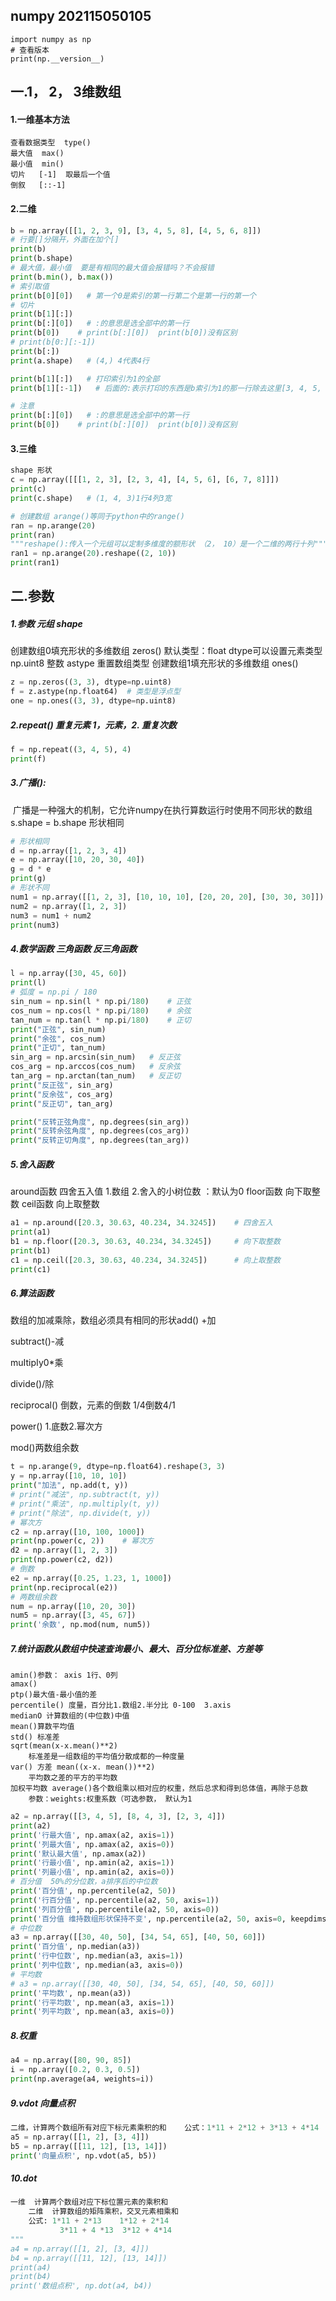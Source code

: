 ## numpy  202115050105

```
import numpy as np
# 查看版本
print(np.__version__)
```

## 一.1， 2， 3维数组

#### 1.一维基本方法

```
查看数据类型  type()
最大值  max()
最小值  min()
切片   [-1]  取最后一个值
倒叙   [::-1]
```

#### 2.二维

```python
b = np.array([[1, 2, 3, 9], [3, 4, 5, 8], [4, 5, 6, 8]])
# 行要[]分隔开，外面在加个[]
print(b)
print(b.shape)
# 最大值，最小值  要是有相同的最大值会报错吗？不会报错
print(b.min(), b.max())
# 索引取值
print(b[0][0])   # 第一个0是索引的第一行第二个是第一行的第一个
# 切片
print(b[1][:])
print(b[:][0])   # :的意思是选全部中的第一行
print(b[0])    # print(b[:][0])  print(b[0])没有区别
# print(b[0:][:-1])
print(b[:])
print(a.shape)   # (4,) 4代表4行

print(b[1][:])   # 打印索引为1的全部
print(b[1][:-1])   # 后面的:表示打印的东西是b索引为1的那一行除去这里[3, 4, 5, 8]的最后一个数8，相当于8是索引的最后一个值

# 注意
print(b[:][0])   # :的意思是选全部中的第一行
print(b[0])    # print(b[:][0])  print(b[0])没有区别
```

#### 3.三维

```python
shape 形状
c = np.array([[[1, 2, 3], [2, 3, 4], [4, 5, 6], [6, 7, 8]]])
print(c)
print(c.shape)   # (1, 4, 3)1行4列3宽
```

```python
# 创建数组 arange()等同于python中的range()
ran = np.arange(20)
print(ran)
"""reshape():传入一个元组可以定制多维度的额形状 （2， 10）是一个二维的两行十列"""
ran1 = np.arange(20).reshape((2, 10))
print(ran1)
```

## 二.参数

##### 1.参数 元组 shape

创建数组0填充形状的多维数组 zeros()
    默认类型：float
    dtype可以设置元素类型np.uint8 整数
    astype 重置数组类型
创建数组1填充形状的多维数组 ones()

```python
z = np.zeros((3, 3), dtype=np.uint8)
f = z.astype(np.float64)  # 类型是浮点型
one = np.ones((3, 3), dtype=np.uint8)
```

##### 2.repeat() 重复元素 1，元素，2. 重复次数

```python
f = np.repeat((3, 4, 5), 4)
print(f)
```

##### 3.广播():

​    广播是一种强大的机制，它允许numpy在执行算数运行时使用不同形状的数组
​    s.shape = b.shape  形状相同

```python
# 形状相同
d = np.array([1, 2, 3, 4])
e = np.array([10, 20, 30, 40])
g = d * e
print(g)
# 形状不同
num1 = np.array([[1, 2, 3], [10, 10, 10], [20, 20, 20], [30, 30, 30]])
num2 = np.array([1, 2, 3])
num3 = num1 + num2
print(num3)
```

##### 4.数学函数   三角函数  反三角函数

```python
l = np.array([30, 45, 60])
print(l)
# 弧度 = np.pi / 180
sin_num = np.sin(l * np.pi/180)    # 正弦
cos_num = np.cos(l * np.pi/180)    # 余弦
tan_num = np.tan(l * np.pi/180)    # 正切
print("正弦", sin_num)
print("余弦", cos_num)
print("正切", tan_num)
sin_arg = np.arcsin(sin_num)   # 反正弦
cos_arg = np.arccos(cos_num)   # 反余弦
tan_arg = np.arctan(tan_num)   # 反正切
print("反正弦", sin_arg)
print("反余弦", cos_arg)
print("反正切", tan_arg)

print("反转正弦角度", np.degrees(sin_arg))
print("反转余弦角度", np.degrees(cos_arg))
print("反转正切角度", np.degrees(tan_arg))
```

##### 5.舍入函数

around函数 四舍五入值  1.数组  2.舍入的小树位数 ：默认为0
floor函数  向下取整数
ceil函数   向上取整数

```python
a1 = np.around([20.3, 30.63, 40.234, 34.3245])    # 四舍五入
print(a1)
b1 = np.floor([20.3, 30.63, 40.234, 34.3245])     # 向下取整数
print(b1)
c1 = np.ceil([20.3, 30.63, 40.234, 34.3245])      # 向上取整数
print(c1)
```

##### 6.算法函数  

数组的加减乘除，数组必须具有相同的形状add() +加

subtract()-减

muItipIy0*乘

divide()/除

reciprocal() 倒数，元素的倒数 1/4倒数4/1

power() 1.底数2.幂次方

mod()两数组余数

```python
t = np.arange(9, dtype=np.float64).reshape(3, 3)
y = np.array([10, 10, 10])
print("加法", np.add(t, y))
# print("减法", np.subtract(t, y))
# print("乘法", np.multiply(t, y))
# print("除法", np.divide(t, y))
# 幂次方
c2 = np.array([10, 100, 1000])
print(np.power(c, 2))    # 幂次方
d2 = np.array([1, 2, 3])
print(np.power(c2, d2))
# 倒数
e2 = np.array([0.25, 1.23, 1, 1000])
print(np.reciprocal(e2))
# 两数组余数
num = np.array([10, 20, 30])
num5 = np.array([3, 45, 67])
print('余数', np.mod(num, num5))
```

##### 7.统计函数从数组中快速查询最小、最大、百分位标准差、方差等

```
amin()参数： axis 1行、0列
amax()
ptp()最大值-最小值的差
percentile() 度量，百分比1.数组2.半分比 0-100  3.axis
medianO 计算数组的(中位数)中值
mean()算数平均值
std() 标准差
sqrt(mean(x-x.mean()**2)    
	标准差是一组数组的平均值分散成都的一种度量
var() 方差 mean((x-x. mean())**2)    
	平均数之差的平方的平均数
加权平均数 average()各个数组乘以相对应的权重，然后总求和得到总体值，再除于总数    
	参数：weights:权重系数（可选参数， 默认为1
```

```python
a2 = np.array([[3, 4, 5], [8, 4, 3], [2, 3, 4]])
print(a2)
print('行最大值', np.amax(a2, axis=1))
print('列最大值', np.amax(a2, axis=0))
print('默认最大值', np.amax(a2))
print('行最小值', np.amin(a2, axis=1))
print('列最小值', np.amin(a2, axis=0))
# 百分值  50%的分位数，a排序后的中位数
print('百分值', np.percentile(a2, 50))
print('行百分值', np.percentile(a2, 50, axis=1))
print('列百分值', np.percentile(a2, 50, axis=0))
print('百分值 维持数组形状保持不变', np.percentile(a2, 50, axis=0, keepdims=True))
# 中位数
a3 = np.array([[30, 40, 50], [34, 54, 65], [40, 50, 60]])
print('百分值', np.median(a3))
print('行中位数', np.median(a3, axis=1))
print('列中位数', np.median(a3, axis=0))
# 平均数
# a3 = np.array([[30, 40, 50], [34, 54, 65], [40, 50, 60]])
print('平均数', np.mean(a3))
print('行平均数', np.mean(a3, axis=1))
print('列平均数', np.mean(a3, axis=0))
```

##### 8.权重

```python
a4 = np.array([80, 90, 85])
i = np.array([0.2, 0.3, 0.5])
print(np.average(a4, weights=i))
```

##### 9.vdot 向量点积

```python
二维，计算两个数组所有对应下标元素乘积的和    公式：1*11 + 2*12 + 3*13 + 4*14
a5 = np.array([[1, 2], [3, 4]])
b5 = np.array([[11, 12], [13, 14]])
print('向量点积', np.vdot(a5, b5))
```

##### 10.dot

```python
一维  计算两个数组对应下标位置元素的乘积和
    二维  计算数组的矩阵乘积，交叉元素相乘和
    公式: 1*11 + 2*13    1*12 + 2*14
           3*11 + 4 *13  3*12 + 4*14
"""
a4 = np.array([[1, 2], [3, 4]])
b4 = np.array([[11, 12], [13, 14]])
print(a4)
print(b4)
print('数组点积', np.dot(a4, b4))
```

